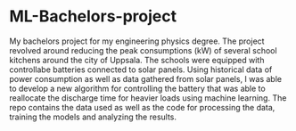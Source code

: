 # ML-Bachelors-project
My bachelors project for my engineering physics degree.
The project revolved around reducing the peak consumptions (kW) of several school kitchens around the city of Uppsala.
The schools were equipped with controllabe batteries connected to solar panels. Using historical data of power consumption
as well as data gathered from solar panels, I was able to develop a new algorithm for controlling the battery that was able
to reallocate the discharge time for heavier loads using machine learning.
The repo contains the data used as well as the code for processing the data, training the models and analyzing the results.
